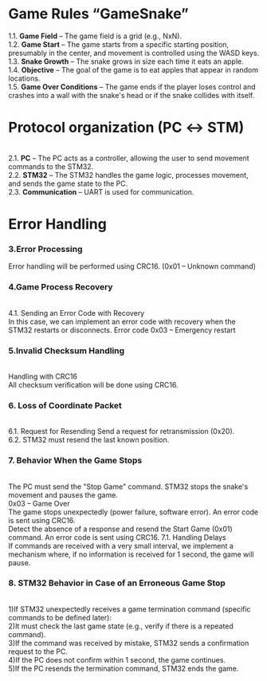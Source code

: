 # Game Rules “GameSnake”
1.1. __Game Field__ – The game field is a grid (e.g., NxN).
<br>1.2. __Game Start__ – The game starts from a specific starting position, presumably in the center, and movement is controlled using the WASD keys.
<br>1.3. __Snake Growth__ – The snake grows in size each time it eats an apple.
<br>1.4. __Objective__ – The goal of the game is to eat apples that appear in random locations.
<br>1.5. __Game Over Conditions__ – The game ends if the player loses control and crashes into a wall with the snake's head or if the snake collides with itself.
# Protocol organization (PC ↔ STM)
<br>2.1. __PC__ – The PC acts as a controller, allowing the user to send movement commands to the STM32.
<br>2.2. __STM32__ – The STM32 handles the game logic, processes movement, and sends the game state to the PC.
<br>2.3. __Communication__ – UART is used for communication.
# Error Handling
### 3.Error Processing
Error handling will be performed using CRC16. (0x01 – Unknown command)
### 4.Game Process Recovery
<br>4.1. Sending an Error Code with Recovery
<br>In this case, we can implement an error code with recovery when the STM32 restarts or disconnects. Error code 0x03 – Emergency restart
### 5.Invalid Checksum Handling
<br>Handling with CRC16
<br>All checksum verification will be done using CRC16.
### 6. Loss of Coordinate Packet
<br>6.1. Request for Resending
Send a request for retransmission (0x20).
<br>6.2. STM32 must resend the last known position.
### 7. Behavior When the Game Stops
<br>The PC must send the "Stop Game" command. STM32 stops the snake's movement and pauses the game.
<br>0x03 – Game Over
<br>The game stops unexpectedly (power failure, software error). An error code is sent using CRC16.
<br>Detect the absence of a response and resend the Start Game (0x01) command. An error code is sent using CRC16.
 7.1. Handling Delays
<br>If commands are received with a very small interval, we implement a mechanism where, if no information is received for 1 second, the game will pause.
### 8. STM32 Behavior in Case of an Erroneous Game Stop
<br>1)If STM32 unexpectedly receives a game termination command (specific commands to be defined later):
<br>2)It must check the last game state (e.g., verify if there is a repeated command).
<br>3)If the command was received by mistake, STM32 sends a confirmation request to the PC.
<br>4)If the PC does not confirm within 1 second, the game continues.
<br>5)If the PC resends the termination command, STM32 ends the game.

